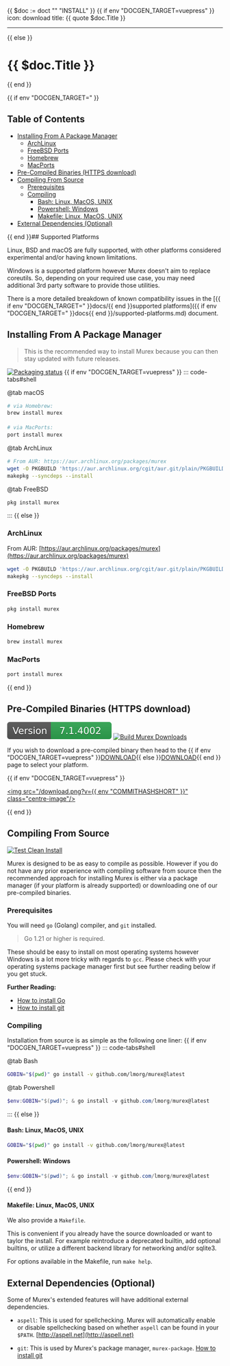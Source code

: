 {{ $doc := doct "" "INSTALL" }}
{{ if env "DOCGEN_TARGET=vuepress" }}
icon: download
title: {{ quote $doc.Title }}

---
{{ else }}<h1>{{ $doc.Title }}</h1>{{ end }}

{{ if env "DOCGEN_TARGET=" }}<h2>Table of Contents</h2>

<div id="toc">

- [Installing From A Package Manager](#installing-from-a-package-manager)
  - [ArchLinux](#archlinux)
  - [FreeBSD Ports](#freebsd-ports)
  - [Homebrew](#homebrew)
  - [MacPorts](#macports)
- [Pre-Compiled Binaries (HTTPS download)](#pre-compiled-binaries-https-download)
- [Compiling From Source](#compiling-from-source)
  - [Prerequisites](#prerequisites)
  - [Compiling](#compiling)
    - [Bash: Linux, MacOS, UNIX](#bash-linux-macos-unix)
    - [Powershell: Windows](#powershell-windows)
    - [Makefile: Linux, MacOS, UNIX](#makefile-linux-macos-unix)
- [External Dependencies (Optional)](#external-dependencies-optional)

</div>

{{ end }}## Supported Platforms

Linux, BSD and macOS are fully supported, with other platforms considered
experimental and/or having known limitations.

Windows is a supported platform however Murex doesn't aim to replace coreutils.
So, depending on your required use case, you may need additional 3rd party
software to provide those utilities.

There is a more detailed breakdown of known compatibility issues in the
[{{ if env "DOCGEN_TARGET=" }}docs/{{ end }}supported platforms]({{ if env "DOCGEN_TARGET=" }}docs{{ end }}/supported-platforms.md) document.

## Installing From A Package Manager

> This is the recommended way to install Murex because you can then stay
> updated with future releases.

[![Packaging status](https://repology.org/badge/vertical-allrepos/murex.svg?exclude_unsupported=1)](https://repology.org/project/murex/versions)
{{ if env "DOCGEN_TARGET=vuepress" }}
::: code-tabs#shell

@tab macOS
```sh
# via Homebrew:
brew install murex

# via MacPorts:
port install murex
```

@tab ArchLinux
```sh
# From AUR: https://aur.archlinux.org/packages/murex
wget -O PKGBUILD 'https://aur.archlinux.org/cgit/aur.git/plain/PKGBUILD?h=murex'
makepkg --syncdeps --install 
```

@tab FreeBSD
```sh
pkg install murex
```

:::
{{ else }}
### ArchLinux

From AUR: [https://aur.archlinux.org/packages/murex](https://aur.archlinux.org/packages/murex)

```bash
wget -O PKGBUILD 'https://aur.archlinux.org/cgit/aur.git/plain/PKGBUILD?h=murex'
makepkg --syncdeps --install 
```

### FreeBSD Ports

```bash
pkg install murex
```

### Homebrew

```bash
brew install murex
```

### MacPorts

```bash
port install murex
```
{{ end }}
## Pre-Compiled Binaries (HTTPS download)

[![Version](version.svg)](DOWNLOAD.md)
[![Build Murex Downloads](https://github.com/lmorg/murex/actions/workflows/murex-downloads.yaml/badge.svg)](https://github.com/lmorg/murex/actions/workflows/murex-downloads.yaml)

If you wish to download a pre-compiled binary then head to the {{ if env "DOCGEN_TARGET=vuepress" }}[DOWNLOAD](download.md){{ else }}[DOWNLOAD](DOWNLOAD.md){{ end }}
page to select your platform.

{{ if env "DOCGEN_TARGET=vuepress" }}
<!-- markdownlint-disable -->
<a href="download.html" alt="download murex"><img src="/download.png?v={{ env "COMMITHASHSHORT" }}" class="centre-image"/></a>
<!-- markdownlint-restore -->
{{ end }}

## Compiling From Source

[![Test Clean Install](https://github.com/lmorg/murex/actions/workflows/clean-build.yaml/badge.svg)](https://github.com/lmorg/murex/actions/workflows/clean-build.yaml)

Murex is designed to be as easy to compile as possible. However if you do not
have any prior experience with compiling software from source then the
recommended approach for installing Murex is either via a package manager (if
your platform is already supported) or downloading one of our pre-compiled
binaries.

### Prerequisites

You will need `go` (Golang) compiler, and `git` installed.

> Go 1.21 or higher is required.

These should be easy to install on most operating systems however Windows is a
lot more tricky with regards to `gcc`. Please check with your operating systems
package manager first but see further reading below if you get stuck.

**Further Reading:**

* [How to install Go](https://golang.org/doc/install)
* [How to install git](https://github.com/git-guides/install-git)

### Compiling

Installation from source is as simple as the following one liner:
{{ if env "DOCGEN_TARGET=vuepress" }}
::: code-tabs#shell

@tab Bash
```bash
GOBIN="$(pwd)" go install -v github.com/lmorg/murex@latest
```

@tab Powershell
```powershell
$env:GOBIN="$(pwd)"; & go install -v github.com/lmorg/murex@latest
```

:::
{{ else }}
#### Bash: Linux, MacOS, UNIX

```bash
GOBIN="$(pwd)" go install -v github.com/lmorg/murex@latest
```

#### Powershell: Windows

```powershell
$env:GOBIN="$(pwd)"; & go install -v github.com/lmorg/murex@latest
```
{{ end }}
#### Makefile: Linux, MacOS, UNIX

We also provide a `Makefile`.

This is convenient if you already have the source downloaded or want to taylor
the install. For example reintroduce a deprecated builtin, add optional
builtins, or utilize a different backend library for networking and/or sqlite3.

For options available in the Makefile, run `make help`.

## External Dependencies (Optional)

Some of Murex's extended features will have additional external dependencies.

* `aspell`: This is used for spellchecking. Murex will automatically enable or
  disable spellchecking based on whether `aspell` can be found in your `$PATH`.
  [http://aspell.net](http://aspell.net)

* `git`: This is used by Murex's package manager, `murex-package`.
  [How to install git](https://github.com/git-guides/install-git)
